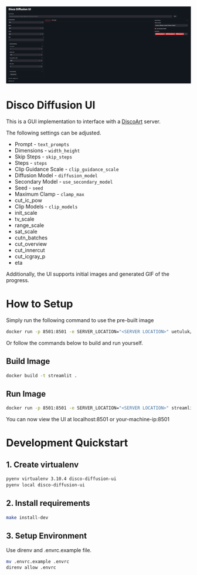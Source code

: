 ![UI Image](images/ui.png)
# Disco Diffusion UI

This is a GUI implementation to interface with a [DiscoArt](https://github.com/jina-ai/discoart) server.

The following settings can be adjusted.
* Prompt - `text_prompts`
* Dimensions - `width_height`
* Skip Steps - `skip_steps`
* Steps - `steps`
* Clip Guidance Scale - `clip_guidance_scale`
* Diffusion Model - `diffusion_model`
* Secondary Model - `use_secondary_model`
* Seed - `seed`
* Maximum Clamp - `clamp_max`
* cut_ic_pow
* Clip Models - `clip_models`
* init_scale
* tv_scale
* range_scale
* sat_scale
* cutn_batches
* cut_overview
* cut_innercut
* cut_icgray_p
* eta

Additionally, the UI supports initial images and generated GIF of the progress. 

# How to Setup

Simply run the following command to use the pre-built image

```bash
docker run -p 8501:8501 -e SERVER_LOCATION="<SERVER LOCATION>" uetuluk/disco-diffusion-ui:latest
```

Or follow the commands below to build and run yourself.

## Build Image

```bash
docker build -t streamlit .
```

## Run Image
```bash
docker run -p 8501:8501 -e SERVER_LOCATION="<SERVER LOCATION>" streamlit 
```

You can now view the UI at localhost:8501 or your-machine-ip:8501

# Development Quickstart

## 1. Create virtualenv

```bash
pyenv virtualenv 3.10.4 disco-diffusion-ui
pyenv local disco-diffusion-ui
```

## 2. Install requirements

```bash
make install-dev
```

## 3. Setup Environment
Use direnv and .envrc.example file.

```bash
mv .envrc.example .envrc
direnv allow .envrc
```